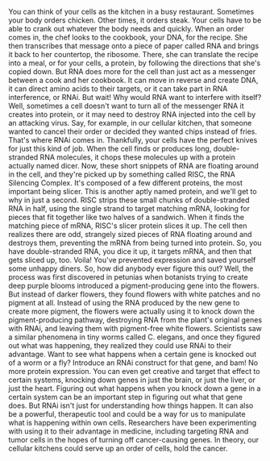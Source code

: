
You can think of your cells
as the kitchen in a busy restaurant.
Sometimes your body orders chicken.
Other times, it orders steak.
Your cells have to be able to crank out
whatever the body needs
and quickly.
When an order comes in,
the chef looks to the cookbook, your DNA,
for the recipe.
She then transcribes that message
onto a piece of paper called RNA
and brings it back to her countertop, the ribosome.
There, she can translate the recipe into a meal,
or for your cells, a protein,
by following the directions that she&#39;s copied down.
But RNA does more for the cell
than just act as a messenger
between a cook and her cookbook.
It can move in reverse and create DNA,
it can direct amino acids to their targets,
or it can take part in RNA interference,
or RNAi.
But wait!
Why would RNA want to interfere with itself?
Well, sometimes a cell doesn&#39;t want to turn
all of the messenger RNA it creates into protein,
or it may need to destroy RNA injected into the cell
by an attacking virus.
Say, for example, in our cellular kitchen,
that someone wanted to cancel their order
or decided they wanted chips instead of fries.
That&#39;s where RNAi comes in.
Thankfully, your cells have the perfect knives
for just this kind of job.
When the cell finds or produces
long, double-stranded RNA molecules,
it chops these molecules up
with a protein actually named dicer.
Now, these short snippets of RNA
are floating around in the cell,
and they&#39;re picked up by something called RISC,
the RNA Silencing Complex.
It&#39;s composed of a few different proteins,
the most important being slicer.
This is another aptly named protein,
and we&#39;ll get to why in just a second.
RISC strips these small chunks
of double-stranded RNA in half,
using the single strand to target matching mRNA,
looking for pieces that fit together
like two halves of a sandwich.
When it finds the matching piece of mRNA,
RISC&#39;s slicer protein slices it up.
The cell then realizes
there are odd, strangely sized pieces
of RNA floating around
and destroys them,
preventing the mRNA from being turned into protein.
So, you have double-stranded RNA,
you dice it up,
it targets mRNA,
and then that gets sliced up, too.
Voila!
You&#39;ve prevented expression
and saved yourself some unhappy diners.
So, how did anybody ever figure this out?
Well, the process was first discovered in petunias
when botanists trying to create deep purple blooms
introduced a pigment-producing gene into the flowers.
But instead of darker flowers,
they found flowers with white patches
and no pigment at all.
Instead of using the RNA produced by the new gene
to create more pigment,
the flowers were actually using it
to knock down the pigment-producing pathway,
destroying RNA
from the plant&#39;s original genes with RNAi,
and leaving them with pigment-free white flowers.
Scientists saw a similar phenomena
in tiny worms called C. elegans,
and once they figured out what was happening,
they realized they could use RNAi
to their advantage.
Want to see what happens
when a certain gene is knocked out of a worm
or a fly?
Introduce an RNAi construct for that gene,
and bam!
No more protein expression.
You can even get creative
and target that effect to certain systems,
knocking down genes in just the brain,
or just the liver,
or just the heart.
Figuring out what happens
when you knock down a gene in a certain system
can be an important step
in figuring out what that gene does.
But RNAi isn&#39;t just for understanding
how things happen.
It can also be a powerful, therapeutic tool
and could be a way for us to manipulate
what is happening within own cells.
Researchers have been experimenting
with using it to their advantage in medicine,
including targeting RNA and tumor cells
in the hopes of turning off cancer-causing genes.
In theory, our cellular kitchens
could serve up an order of cells,
hold the cancer.
